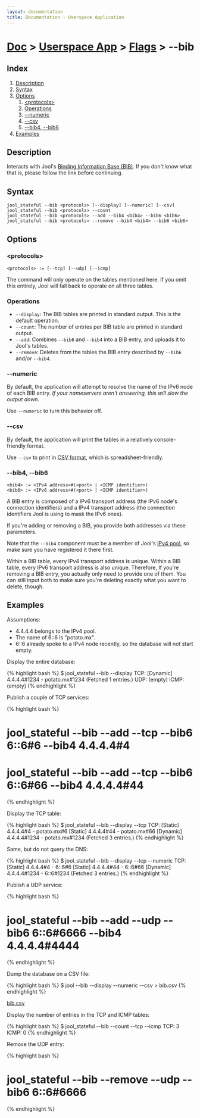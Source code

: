 ```yaml
---
layout: documentation
title: Documentation - Userspace Application
---
```


# [Doc](doc-index.html) > [Userspace App](doc-index.html#userspace-application) > [Flags](usr-flags.html) > \--bib

## Index

1. [Description](#description)
2. [Syntax](#syntax)
3. [Options](#options)
   1. [&lt;protocols&gt;](#ltprotocolsgt)
   2. [Operations](#operations)
   3. [\--numeric](#numeric)
   4. [\--csv](#csv)
   5. [\--bib4, \--bib6](#bib4---bib6)
4. [Examples](#examples)

## Description

Interacts with Jool's [Binding Information Base (BIB)](misc-bib.html). If you don't know what that is, please follow the link before continuing.

## Syntax

	jool_stateful --bib <protocols> [--display] [--numeric] [--csv]
	jool_stateful --bib <protocols> --count
	jool_stateful --bib <protocols> --add --bib4 <bib4> --bib6 <bib6>
	jool_stateful --bib <protocols> --remove --bib4 <bib4> --bib6 <bib6>

## Options

### &lt;protocols&gt;

	<protocols> := [--tcp] [--udp] [--icmp]

The command will only operate on the tables mentioned here. If you omit this entirely, Jool will fall back to operate on all three tables.

### Operations

* `--display`: The BIB tables are printed in standard output. This is the default operation.
* `--count`: The number of entries per BIB table are printed in standard output.
* `--add`: Combines `--bib6` and `--bib4` into a BIB entry, and uploads it to Jool's tables.
* `--remove`: Deletes from the tables the BIB entry described by `--bib6` and/or `--bib4`.

### \--numeric

By default, the application will attempt to resolve the name of the IPv6 node of each BIB entry. _If your nameservers aren't answering, this will slow the output down_.

Use `--numeric` to turn this behavior off.

### \--csv

By default, the application will print the tables in a relatively console-friendly format.

Use `--csv` to print in <a href="http://en.wikipedia.org/wiki/Comma-separated_values" target="_blank">CSV format</a>, which is spreadsheet-friendly.

### \--bib4, \--bib6

	<bib4> := <IPv4 address>#(<port> | <ICMP identifier>)
	<bib6> := <IPv6 address>#(<port> | <ICMP identifier>)

A BIB entry is composed of a IPv6 transport address (the IPv6 node's connection identifiers) and a IPv4 transport address (the connection identifiers Jool is using to mask the IPv6 ones).

If you're adding or removing a BIB, you provide both addresses via these parameters.

Note that the `--bib4` component must be a member of Jool's [IPv4 pool](usr-flags-pool4.html), so make sure you have registered it there first.

Within a BIB table, every IPv4 transport address is unique. Within a BIB table, every IPv6 transport address is also unique. Therefore, If you're removing a BIB entry, you actually only need to provide one of them. You can still input both to make sure you're deleting exactly what you want to delete, though.

## Examples

Assumptions:

* 4.4.4.4 belongs to the IPv4 pool.
* The name of 6::6 is "potato.mx".
* 6::6 already spoke to a IPv4 node recently, so the database will not start empty.

Display the entire database:

{% highlight bash %}
$ jool_stateful --bib --display
TCP:
[Dynamic] 4.4.4.4#1234 - potato.mx#1234
  (Fetched 1 entries.)
UDP:
  (empty)
ICMP:
  (empty)
{% endhighlight %}

Publish a couple of TCP services:

{% highlight bash %}
# jool_stateful --bib --add --tcp --bib6 6::6#6 --bib4 4.4.4.4#4
# jool_stateful --bib --add --tcp --bib6 6::6#66 --bib4 4.4.4.4#44
{% endhighlight %}

Display the TCP table:

{% highlight bash %}
$ jool_stateful --bib --display --tcp
TCP:
[Static] 4.4.4.4#4 - potato.mx#6
[Static] 4.4.4.4#44 - potato.mx#66
[Dynamic] 4.4.4.4#1234 - potato.mx#1234
  (Fetched 3 entries.)
{% endhighlight %}

Same, but do not query the DNS:

{% highlight bash %}
$ jool_stateful --bib --display --tcp --numeric
TCP:
[Static] 4.4.4.4#4 - 6::6#6
[Static] 4.4.4.4#44 - 6::6#66
[Dynamic] 4.4.4.4#1234 - 6::6#1234
  (Fetched 3 entries.)
{% endhighlight %}

Publish a UDP service:

{% highlight bash %}
# jool_stateful --bib --add --udp --bib6 6::6#6666 --bib4 4.4.4.4#4444
{% endhighlight %}

Dump the database on a CSV file:

{% highlight bash %}
$ jool --bib --display --numeric --csv > bib.csv
{% endhighlight %}

[bib.csv](obj/bib.csv)

Display the number of entries in the TCP and ICMP tables:

{% highlight bash %}
$ jool_stateful --bib --count --tcp --icmp
TCP: 3
ICMP: 0
{% endhighlight %}

Remove the UDP entry:

{% highlight bash %}
# jool_stateful --bib --remove --udp --bib6 6::6#6666
{% endhighlight %}

